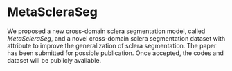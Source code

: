 # MetaScleraSeg 

We proposed a new cross-domain sclera segmentation model, called *MetaScleraSeg*, and a novel cross-domain sclera segmentation dataset with attribute to improve the generalization of sclera segmentation. The paper has been submitted for possible publication. Once accepted, the codes and dataset will be publicly available.
